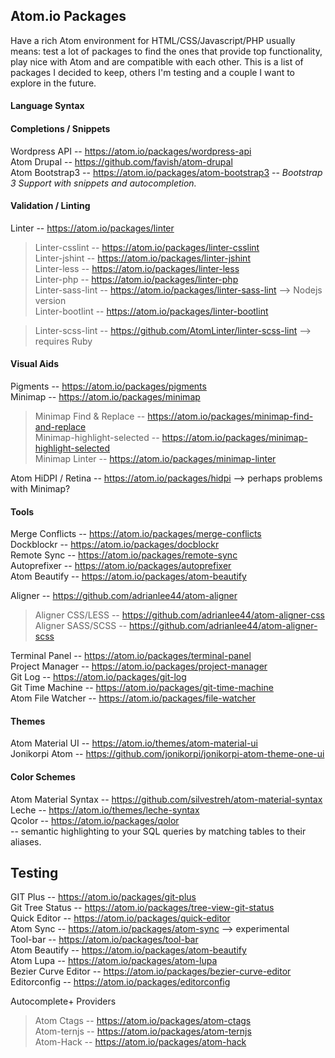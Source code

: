 ## Atom.io Packages
Have a rich Atom environment for HTML/CSS/Javascript/PHP usually means: test a lot of packages to find the ones that provide top functionality, play nice with Atom and are compatible with each other. This is a list of packages I decided to keep, others I'm testing and a couple I want to explore in the future.

#### Language Syntax

#### Completions / Snippets

Wordpress API -- <https://atom.io/packages/wordpress-api><br>
Atom Drupal -- <https://github.com/favish/atom-drupal><br>
Atom Bootstrap3 -- <https://atom.io/packages/atom-bootstrap3> -- *Bootstrap 3 Support with snippets and autocompletion.*<br>

#### Validation / Linting

Linter -- <https://atom.io/packages/linter><br>
> Linter-csslint -- <https://atom.io/packages/linter-csslint><br>
> Linter-jshint -- <https://atom.io/packages/linter-jshint><br>
> Linter-less -- <https://atom.io/packages/linter-less><br>
> Linter-php -- <https://atom.io/packages/linter-php><br>
> Linter-sass-lint -- <https://atom.io/packages/linter-sass-lint> --> Nodejs version<br>
> Linter-bootlint -- <https://atom.io/packages/linter-bootlint><br>

> Linter-scss-lint -- <https://github.com/AtomLinter/linter-scss-lint> --> requires Ruby<br>

#### Visual Aids

Pigments -- <https://atom.io/packages/pigments><br>
Minimap -- <https://atom.io/packages/minimap><br>
> Minimap Find & Replace -- <https://atom.io/packages/minimap-find-and-replace><br>
> Minimap-highlight-selected -- <https://atom.io/packages/minimap-highlight-selected><br>
> Minimap Linter -- <https://atom.io/packages/minimap-linter><br>

Atom HiDPI / Retina -- <https://atom.io/packages/hidpi> --> perhaps problems with Minimap?<br>

#### Tools

Merge Conflicts -- <https://atom.io/packages/merge-conflicts><br>
Dockblockr -- <https://atom.io/packages/docblockr><br>
Remote Sync -- <https://atom.io/packages/remote-sync><br>
Autoprefixer -- <https://atom.io/packages/autoprefixer><br>
Atom Beautify -- <https://atom.io/packages/atom-beautify><br>

Aligner -- <https://github.com/adrianlee44/atom-aligner><br>
> Aligner CSS/LESS -- <https://github.com/adrianlee44/atom-aligner-css></br>
> Aligner SASS/SCSS -- <https://github.com/adrianlee44/atom-aligner-scss><br>

Terminal Panel -- <https://atom.io/packages/terminal-panel><br>
Project Manager -- <https://atom.io/packages/project-manager><br>
Git Log -- <https://atom.io/packages/git-log><br>
Git Time Machine -- <https://atom.io/packages/git-time-machine><br>
Atom File Watcher -- <https://atom.io/packages/file-watcher><br>

#### Themes

Atom Material UI -- <https://atom.io/themes/atom-material-ui><br>
Jonikorpi Atom -- <https://github.com/jonikorpi/jonikorpi-atom-theme-one-ui><br>

#### Color Schemes

Atom Material Syntax -- <https://github.com/silvestreh/atom-material-syntax><br>
Leche -- <https://atom.io/themes/leche-syntax><br>
Qcolor -- <https://atom.io/packages/qolor><br> -- semantic highlighting to your SQL queries by matching tables to their aliases.

## Testing

GIT Plus -- <https://atom.io/packages/git-plus><br>
Git Tree Status -- <https://atom.io/packages/tree-view-git-status><br>
Quick Editor -- <https://atom.io/packages/quick-editor><br>
Atom Sync -- <https://atom.io/packages/atom-sync> --> experimental<br>
Tool-bar -- <https://atom.io/packages/tool-bar><br>
Atom Beautify -- <https://atom.io/packages/atom-beautify><br>
Atom Lupa -- <https://atom.io/packages/atom-lupa><br>
Bezier Curve Editor -- <https://atom.io/packages/bezier-curve-editor><br>
Editorconfig -- <https://atom.io/packages/editorconfig><br>

Autocomplete+ Providers
> Atom Ctags -- <https://atom.io/packages/atom-ctags><br>
> Atom-ternjs -- <https://atom.io/packages/atom-ternjs><br>
> Atom-Hack -- <https://atom.io/packages/atom-hack><br>

